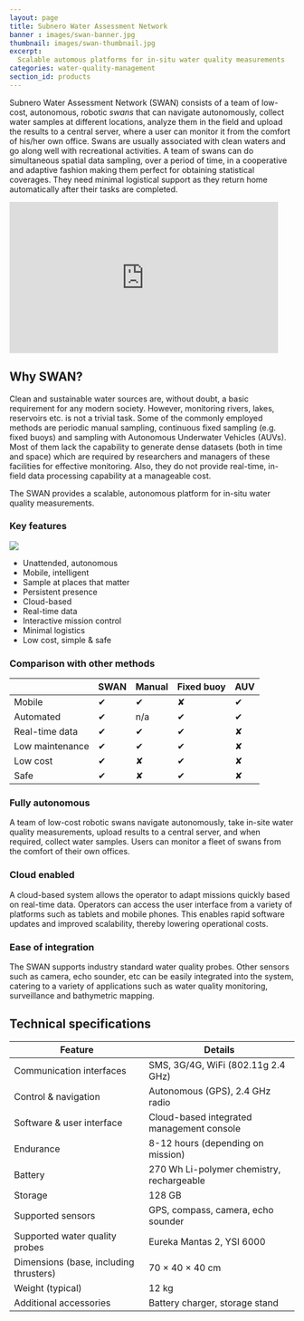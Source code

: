 ```yaml
---
layout: page
title: Subnero Water Assessment Network
banner : images/swan-banner.jpg
thumbnail: images/swan-thumbnail.jpg
excerpt:
  Scalable automous platforms for in-situ water quality measurements
categories: water-quality-management
section_id: products
---
```


Subnero Water Assessment Network (SWAN) consists of a team of low-cost, autonomous, robotic _swans_ that can navigate autonomously, collect water samples at different locations, analyze them in the field and upload the results to a central server, where a user can monitor it from the comfort of his/her own office. Swans are usually associated with clean waters and go along well with recreational activities. A team of swans can do simultaneous spatial data sampling, over a period of time, in a cooperative and adaptive fashion making them perfect for obtaining statistical coverages. They need minimal logistical support as they return home automatically after their tasks are completed.

<div class="video-wrapper">
<iframe width="475" height="267" src="https://www.youtube.com/embed/ea0CNGSMBU8" frameborder="0" allow="autoplay; encrypted-media" allowfullscreen></iframe>
</div>

## Why SWAN?

Clean and sustainable water sources are, without doubt, a basic requirement for any modern society. However, monitoring rivers, lakes, reservoirs etc. is not a trivial task. Some of the commonly employed methods are periodic manual sampling, continuous fixed sampling (e.g. fixed buoys) and sampling with Autonomous Underwater Vehicles (AUVs). Most of them lack the capability to generate dense datasets (both in time and space) which are required by researchers and managers of these facilities for effective monitoring. Also, they do not provide real-time, in-field data processing capability at a manageable cost.

The SWAN provides a scalable, autonomous platform for in-situ water quality measurements.

### Key features

![]({{site.baseurl}}/images/swan-network.jpg)

- Unattended, autonomous
- Mobile, intelligent
- Sample at places that matter
- Persistent presence
- Cloud-based
- Real-time data
- Interactive mission control
- Minimal logistics
- Low cost, simple & safe

### Comparison with other methods

|                 |  SWAN |   Manual |   Fixed buoy |  AUV |
| --------------- | ----- | -------- | ------------ | ---- |
| Mobile          |  ✔    |   ✔      |   ✘          |  ✔   |
| Automated       |  ✔    |   n/a    |   ✔          |  ✔   |
| Real-time data  |  ✔    |   ✔      |   ✔          |  ✘   |
| Low maintenance |  ✔    |   ✔      |   ✔          |  ✘   |
| Low cost        |  ✔    |   ✘      |   ✔          |  ✘   |
| Safe            |  ✔    |   ✘      |   ✔          |  ✘   |

### Fully autonomous

A team of low-cost robotic swans navigate autonomously, take in-site water quality measurements, upload results to a central server, and when required, collect water samples. Users can monitor a fleet of swans from the comfort of their own offices.

### Cloud enabled

A cloud-based system allows the operator to adapt missions quickly based on real-time data. Operators can access the user interface from a variety of platforms such as tablets and mobile phones. This enables rapid software updates and improved scalability, thereby lowering operational costs.

### Ease of integration

The SWAN supports industry standard water quality probes. Other sensors such as camera, echo sounder, etc can be easily integrated into the system, catering to a variety of applications such as water quality monitoring, surveillance and bathymetric mapping.

## Technical specifications

| Feature                                | Details                                   |
| -------------------------------------- | ----------------------------------------- |
| Communication interfaces               | SMS, 3G/4G, WiFi (802.11g 2.4 GHz)        |
| Control & navigation                   | Autonomous (GPS), 2.4 GHz radio           |
| Software & user interface              | Cloud-based integrated management console |
| Endurance                              | 8-12 hours (depending on mission)         |
| Battery                                | 270 Wh Li-polymer chemistry, rechargeable |
| Storage                                | 128 GB                                    |
| Supported sensors                      | GPS, compass, camera, echo sounder        |
| Supported water quality probes         | Eureka Mantas 2, YSI 6000                 |
| Dimensions (base, including thrusters) | 70 × 40 × 40 cm                           |
| Weight (typical)                       | 12 kg                                     |
| Additional accessories                 | Battery charger, storage stand            |
